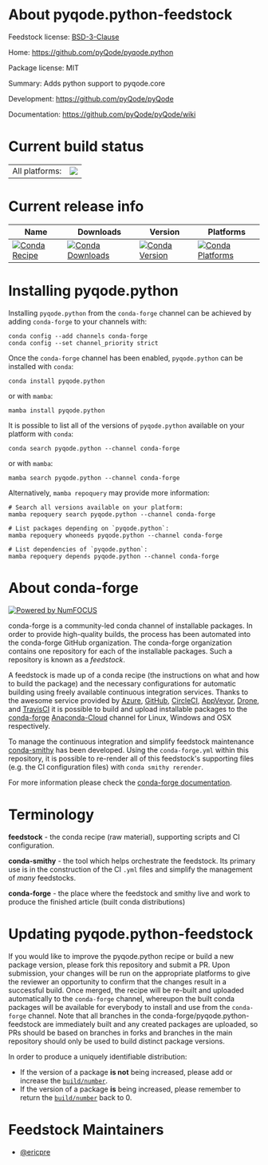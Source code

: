 About pyqode.python-feedstock
=============================

Feedstock license: [BSD-3-Clause](https://github.com/conda-forge/pyqode.python-feedstock/blob/main/LICENSE.txt)

Home: https://github.com/pyQode/pyqode.python

Package license: MIT

Summary: Adds python support to pyqode.core

Development: https://github.com/pyQode/pyQode

Documentation: https://github.com/pyQode/pyQode/wiki

Current build status
====================


<table><tr><td>All platforms:</td>
    <td>
      <a href="https://dev.azure.com/conda-forge/feedstock-builds/_build/latest?definitionId=4128&branchName=main">
        <img src="https://dev.azure.com/conda-forge/feedstock-builds/_apis/build/status/pyqode.python-feedstock?branchName=main">
      </a>
    </td>
  </tr>
</table>

Current release info
====================

| Name | Downloads | Version | Platforms |
| --- | --- | --- | --- |
| [![Conda Recipe](https://img.shields.io/badge/recipe-pyqode.python-green.svg)](https://anaconda.org/conda-forge/pyqode.python) | [![Conda Downloads](https://img.shields.io/conda/dn/conda-forge/pyqode.python.svg)](https://anaconda.org/conda-forge/pyqode.python) | [![Conda Version](https://img.shields.io/conda/vn/conda-forge/pyqode.python.svg)](https://anaconda.org/conda-forge/pyqode.python) | [![Conda Platforms](https://img.shields.io/conda/pn/conda-forge/pyqode.python.svg)](https://anaconda.org/conda-forge/pyqode.python) |

Installing pyqode.python
========================

Installing `pyqode.python` from the `conda-forge` channel can be achieved by adding `conda-forge` to your channels with:

```
conda config --add channels conda-forge
conda config --set channel_priority strict
```

Once the `conda-forge` channel has been enabled, `pyqode.python` can be installed with `conda`:

```
conda install pyqode.python
```

or with `mamba`:

```
mamba install pyqode.python
```

It is possible to list all of the versions of `pyqode.python` available on your platform with `conda`:

```
conda search pyqode.python --channel conda-forge
```

or with `mamba`:

```
mamba search pyqode.python --channel conda-forge
```

Alternatively, `mamba repoquery` may provide more information:

```
# Search all versions available on your platform:
mamba repoquery search pyqode.python --channel conda-forge

# List packages depending on `pyqode.python`:
mamba repoquery whoneeds pyqode.python --channel conda-forge

# List dependencies of `pyqode.python`:
mamba repoquery depends pyqode.python --channel conda-forge
```


About conda-forge
=================

[![Powered by
NumFOCUS](https://img.shields.io/badge/powered%20by-NumFOCUS-orange.svg?style=flat&colorA=E1523D&colorB=007D8A)](https://numfocus.org)

conda-forge is a community-led conda channel of installable packages.
In order to provide high-quality builds, the process has been automated into the
conda-forge GitHub organization. The conda-forge organization contains one repository
for each of the installable packages. Such a repository is known as a *feedstock*.

A feedstock is made up of a conda recipe (the instructions on what and how to build
the package) and the necessary configurations for automatic building using freely
available continuous integration services. Thanks to the awesome service provided by
[Azure](https://azure.microsoft.com/en-us/services/devops/), [GitHub](https://github.com/),
[CircleCI](https://circleci.com/), [AppVeyor](https://www.appveyor.com/),
[Drone](https://cloud.drone.io/welcome), and [TravisCI](https://travis-ci.com/)
it is possible to build and upload installable packages to the
[conda-forge](https://anaconda.org/conda-forge) [Anaconda-Cloud](https://anaconda.org/)
channel for Linux, Windows and OSX respectively.

To manage the continuous integration and simplify feedstock maintenance
[conda-smithy](https://github.com/conda-forge/conda-smithy) has been developed.
Using the ``conda-forge.yml`` within this repository, it is possible to re-render all of
this feedstock's supporting files (e.g. the CI configuration files) with ``conda smithy rerender``.

For more information please check the [conda-forge documentation](https://conda-forge.org/docs/).

Terminology
===========

**feedstock** - the conda recipe (raw material), supporting scripts and CI configuration.

**conda-smithy** - the tool which helps orchestrate the feedstock.
                   Its primary use is in the construction of the CI ``.yml`` files
                   and simplify the management of *many* feedstocks.

**conda-forge** - the place where the feedstock and smithy live and work to
                  produce the finished article (built conda distributions)


Updating pyqode.python-feedstock
================================

If you would like to improve the pyqode.python recipe or build a new
package version, please fork this repository and submit a PR. Upon submission,
your changes will be run on the appropriate platforms to give the reviewer an
opportunity to confirm that the changes result in a successful build. Once
merged, the recipe will be re-built and uploaded automatically to the
`conda-forge` channel, whereupon the built conda packages will be available for
everybody to install and use from the `conda-forge` channel.
Note that all branches in the conda-forge/pyqode.python-feedstock are
immediately built and any created packages are uploaded, so PRs should be based
on branches in forks and branches in the main repository should only be used to
build distinct package versions.

In order to produce a uniquely identifiable distribution:
 * If the version of a package **is not** being increased, please add or increase
   the [``build/number``](https://docs.conda.io/projects/conda-build/en/latest/resources/define-metadata.html#build-number-and-string).
 * If the version of a package **is** being increased, please remember to return
   the [``build/number``](https://docs.conda.io/projects/conda-build/en/latest/resources/define-metadata.html#build-number-and-string)
   back to 0.

Feedstock Maintainers
=====================

* [@ericpre](https://github.com/ericpre/)

